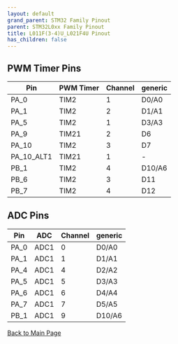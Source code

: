 ```yaml
---
layout: default
grand_parent: STM32 Family Pinout
parent: STM32L0xx Family Pinout
title: L011F(3-4)U_L021F4U Pinout
has_children: false
---
```


## PWM Timer Pins

| Pin | PWM Timer | Channel | generic |
| --- | --- | --- | --- |
| PA_0 | TIM2 | 1 | D0/A0 |
| PA_1 | TIM2 | 2 | D1/A1 |
| PA_5 | TIM2 | 1 | D3/A3 |
| PA_9 | TIM21 | 2 | D6 |
| PA_10 | TIM2 | 3 | D7 |
| PA_10_ALT1 | TIM21 | 1 | - |
| PB_1 | TIM2 | 4 | D10/A6 |
| PB_6 | TIM2 | 3 | D11 |
| PB_7 | TIM2 | 4 | D12 |


## ADC Pins

| Pin | ADC | Channel | generic |
| --- | --- | --- | --- |
| PA_0 | ADC1 | 0 | D0/A0 |
| PA_1 | ADC1 | 1 | D1/A1 |
| PA_4 | ADC1 | 4 | D2/A2 |
| PA_5 | ADC1 | 5 | D3/A3 |
| PA_6 | ADC1 | 6 | D4/A4 |
| PA_7 | ADC1 | 7 | D5/A5 |
| PB_1 | ADC1 | 9 | D10/A6 |


[Back to Main Page](../../index)